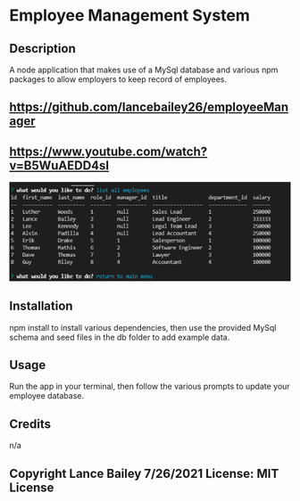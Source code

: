 # Employee Management System

## Description

A node application that makes use of a MySql database and various npm packages to allow employers to keep record of employees.
    
## https://github.com/lancebailey26/employeeManager
## https://www.youtube.com/watch?v=B5WuAEDD4sI

![Screenshot](./assets/screenshot.png)

## Installation

npm install to install various dependencies, then use the provided MySql schema and seed files in the db folder to add example data.

## Usage

Run the app in your terminal, then follow the various prompts to update your employee database.

## Credits

n/a

## Copyright Lance Bailey 7/26/2021 License: MIT License